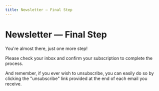 ```yaml
---
title: Newsletter — Final Step
---
```


# Newsletter — Final Step

You're almost there, just one more step!

Please check your inbox and confirm your subscription to complete the process.

And remember, if you ever wish to unsubscribe, you can easily do so by clicking the "unsubscribe" link provided at the end of each email you receive.
